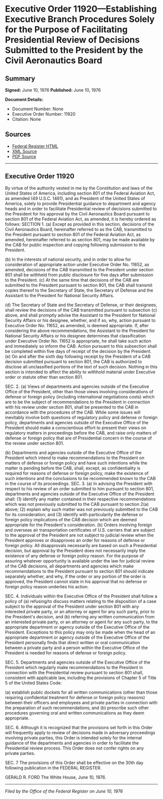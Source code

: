 # Executive Order 11920—Establishing Executive Branch Procedures Solely for the Purpose of Facilitating Presidential Review of Decisions Submitted to the President by the Civil Aeronautics Board

## Summary

**Signed:** June 10, 1976
**Published:** June 10, 1976

**Document Details:**
- Document Number: None
- Executive Order Number: 11920
- Citation: None

## Sources
- [Federal Register HTML](https://www.presidency.ucsb.edu/documents/executive-order-11920-establishing-executive-branch-procedures-solely-for-the-purpose)
- [XML Source](None)
- [PDF Source](None)

---

## Executive Order 11920

By virtue of the authority vested in me by the Constitution and laws of the United States of America, including section 801 of the Federal Aviation Act, as amended (49 U.S.C. 1461), and as President of the United States of America, solely to provide Presidential guidance to department and agency heads and in order to facilitate Presidential review of decisions submitted to the President for his approval by the Civil Aeronautics Board pursuant to section 801 of the Federal Aviation Act, as amended, it is hereby ordered as follows:
SECTION 1. (a) Except as provided in this section, decisions of the Civil Aeronautics Board, hereinafter referred to as the CAB, transmitted to the President pursuant to section 801 of the Federal Aviation Act, as amended, hereinafter referred to as section 801, may be made available by the CAB for public inspection and copying following submission to the President.

(b) In the interests of national security, and in order to allow for consideration of appropriate action under Executive Order No. 11652, as amended, decisions of the CAB transmitted to the President under section 801 shall be withheld from public disclosure for five days after submission to the President.
(c) At the same time that decisions of the CAB are submitted to the President pursuant to section 801, the CAB shall transmit copies thereof to the Secretary of State, the Secretary of Defense and the Assistant to the President for National Security Affairs.

(d) The Secretary of State and the Secretary of Defense, or their designees, shall review the decisions of the CAB transmitted pursuant to subsection (c) above, and shall promptly advise the Assistant to the President for National Security Affairs or his designee, whether, and if so, why, action pursuant to Executive Order No. 11652, as amended, is deemed appropriate. If, after considering the above recommendations, the Assistant to the President for National Security Affairs or his designee determines that classification under Executive Order No. 11652 is appropriate, he shall take such action and immediately so inform the CAB. Action pursuant to this subsection shall be completed within five days of receipt of the decision by the President.
(e) On and after the sixth day following receipt by the President of a CAB decision submitted pursuant to section 801, the CAB is authorized to disclose all unclassified portions of the text of such decision. Nothing in this section is intended to affect the ability to withhold material under Executive order or statute other than section 801.

SEC. 2. (a) Views of departments and agencies outside of the Executive Office of the President, other than those views involving considerations of defense or foreign policy (including international negotiations costs) which are to be the subject of recommendations to the President in connection with his review under section 801, shall be presented to the CAB in accordance with the procedures of the CAB. While some issues will inevitably involve both questions of regulatory policy and defense or foreign policy, departments and agencies outside of the Executive Office of the President should make a conscientious effort to present their views on regulatory matters in proceedings before the CAB, and raise only matters of defense or foreign policy that are of Presidential concern in the course of the review under section 801.

(b) Departments and agencies outside of the Executive Office of the President which intend to make recommendations to the President on matters of defense or foreign policy and have such intentions while the matter is pending before the CAB, shall, except, as confidentiality is required for reasons of defense or foreign policy, make the existence of such intentions and the conclusions to be recommended known to the CAB in the course of its proceedings.
SEC. 3. (a) In advising the President with respect to his review of an order submitted to him pursuant to section 801, departments and agencies outside of the Executive Office of the President shall:
    (1) identify any matter contained in their respective recommendations which was not previously submitted to the CAB pursuant to section 2(a) above;
    (2) explain why such matter was not previously submitted to the CAB for its consideration; and
    (3) identify with particularity the defense or foreign policy implications of the CAB decision which are deemed appropriate for the President's consideration.
(b) Orders involving foreign and overseas air transportation certificates of U.S. carriers that are subject to the approval of the President are not subject to judicial review when the President approves or disapproves an order for reasons of defense or foreign policy. All disapprovals necessarily are based on such a Presidential decision, but approval by the President does not necessarily imply the existence of any defense or foreign policy reason. For the purpose of assuring whatever opportunity is available under the law for judicial review of the CAB decisions, all departments and agencies which make recommendations to the President pursuant to section 801 should indicate separately whether, and why, if the order or any portion of the order is approved, the President cannot state in his approval that no defense or foreign policy reason underlies his action.

SEC. 4. Individuals within the Executive Office of the President shall follow a policy of (a) refusing/to discuss matters relating to the disposition of a case subject to the approval of the President under section 801 with any interested private party, or an attorney or agent for any such party, prior to the President's decision, and (b) referring any written communication from an interested private party, or an attorney or agent for any such party, to the appropriate department or agency outside of the Executive Office of the President. Exceptions to this policy may only be made when the head of an appropriate department or agency outside of the Executive Office of the President personally finds that direct written or oral communication between a private party and a person within the Executive Office of the President is needed for reasons of defense or foreign policy.

SEC. 5. Departments and agencies outside of the Executive Office of the President which regularly make recommendations to the President in connection with the Presidential review pursuant to section 801 shall, consistent with applicable law, including the provisions of Chapter 5 of Title 5 of the United States Code:

(a) establish public dockets for all written communications (other than those requiring confidential treatment for defense or foreign policy reasons) between their officers and employees and private parties in connection with the preparation of such recommendations; and
(b) prescribe such other procedures governing oral and written communications as they deem appropriate.

SEC. 6. Although it is recognized that the provisions set forth in this Order will frequently apply to review of decisions made in adversary proceedings involving private parties, this Order is intended solely for the internal guidance of the departments and agencies in order to facilitate the Presidential review process. This Order does not confer rights on any private parties.

SEC. 7 The provisions of this Order shall be effective on the 30th day following publication in the FEDERAL REGISTER.

GERALD R. FORD
The White House,
June 10, 1976.

---

*Filed by the Office of the Federal Register on June 10, 1976*
